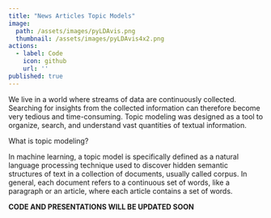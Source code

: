 ```yaml
---
title: "News Articles Topic Models"
image: 
  path: /assets/images/pyLDAvis.png
  thumbnail: /assets/images/pyLDAvis4x2.png
actions:
  - label: Code
    icon: github
    url: ''
published: true
---
```


We live in a world where streams of data are continuously collected. Searching for insights from the collected information can therefore become very tedious and time-consuming. Topic modeling was designed as a tool to organize, search, and understand vast quantities of textual information.

What is topic modeling?

In machine learning, a topic model is specifically defined as a natural language processing technique used to discover hidden semantic structures of text in a collection of documents, usually called corpus. In general, each document refers to a continuous set of words, like a paragraph or an article, where each article contains a set of words.

**CODE AND PRESENTATIONS WILL BE UPDATED SOON**
